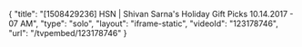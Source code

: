 {
    "title": "[1508429236] HSN | Shivan Sarna's Holiday Gift Picks 10.14.2017 - 07 AM",
    "type": "solo",
    "layout": "iframe-static",
    "videoId": "123178746",
    "url": "\/tvpembed\/123178746"
}
